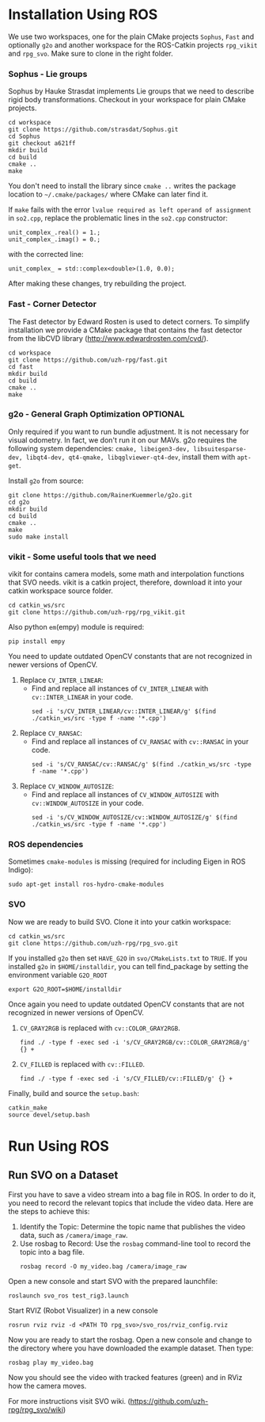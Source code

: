 # Installation Using ROS
We use two workspaces, one for the plain CMake projects `Sophus`, `Fast` and optionally `g2o` and another workspace for the ROS-Catkin projects `rpg_vikit` and `rpg_svo`. Make sure to clone in the right folder.

### Sophus - Lie groups
Sophus by Hauke Strasdat implements Lie groups that we need to describe rigid body transformations. Checkout in your workspace for plain CMake projects.
```
cd workspace
git clone https://github.com/strasdat/Sophus.git
cd Sophus
git checkout a621ff
mkdir build
cd build
cmake ..
make
```
You don't need to install the library since `cmake ..` writes the package location to `~/.cmake/packages/` where CMake can later find it.

If `make` fails with the error `lvalue required as left operand of assignment` in `so2.cpp`, replace the problematic lines in the `so2.cpp` constructor:
```
unit_complex_.real() = 1.;
unit_complex_.imag() = 0.;
```
with the corrected line:
```
unit_complex_ = std::complex<double>(1.0, 0.0);
```
After making these changes, try rebuilding the project.

### Fast - Corner Detector
The Fast detector by Edward Rosten is used to detect corners. To simplify installation we provide a CMake package that contains the fast detector from the libCVD library (http://www.edwardrosten.com/cvd/).
```
cd workspace
git clone https://github.com/uzh-rpg/fast.git
cd fast
mkdir build
cd build
cmake ..
make
```

### g2o - General Graph Optimization OPTIONAL
Only required if you want to run bundle adjustment. It is not necessary for visual odometry. In fact, we don't run it on our MAVs. g2o requires the following system dependencies: `cmake, libeigen3-dev, libsuitesparse-dev, libqt4-dev, qt4-qmake, libqglviewer-qt4-dev`, install them with `apt-get`.

Install `g2o` from source:
```
git clone https://github.com/RainerKuemmerle/g2o.git
cd g2o
mkdir build
cd build
cmake ..
make
sudo make install
```

### vikit - Some useful tools that we need
vikit for contains camera models, some math and interpolation functions that SVO needs. vikit is a catkin project, therefore, download it into your catkin workspace source folder.
```
cd catkin_ws/src
git clone https://github.com/uzh-rpg/rpg_vikit.git
```
Also python `em`(empy) module is required:
```
pip install empy
```
You need to update outdated OpenCV constants that are not recognized in newer versions of OpenCV.
1. Replace `CV_INTER_LINEAR`:
   - Find and replace all instances of `CV_INTER_LINEAR` with `cv::INTER_LINEAR` in your code.
     ```
     sed -i 's/CV_INTER_LINEAR/cv::INTER_LINEAR/g' $(find ./catkin_ws/src -type f -name '*.cpp')
     ```
2. Replace `CV_RANSAC`:
   - Find and replace all instances of `CV_RANSAC` with `cv::RANSAC` in your code.
     ```
     sed -i 's/CV_RANSAC/cv::RANSAC/g' $(find ./catkin_ws/src -type f -name '*.cpp')
     ```
3. Replace `CV_WINDOW_AUTOSIZE`:
   - Find and replace all instances of `CV_WINDOW_AUTOSIZE` with `cv::WINDOW_AUTOSIZE` in your code.
     ```
     sed -i 's/CV_WINDOW_AUTOSIZE/cv::WINDOW_AUTOSIZE/g' $(find ./catkin_ws/src -type f -name '*.cpp')
     ```

### ROS dependencies
Sometimes `cmake-modules` is missing (required for including Eigen in ROS Indigo):
```
sudo apt-get install ros-hydro-cmake-modules
```

### SVO
Now we are ready to build SVO. Clone it into your catkin workspace:
```
cd catkin_ws/src
git clone https://github.com/uzh-rpg/rpg_svo.git
```
If you installed `g2o` then set `HAVE_G2O` in `svo/CMakeLists.txt` to `TRUE`.
If you installed `g2o` in `$HOME/installdir`, you can tell find_package by setting the environment variable `G2O_ROOT`
```
export G2O_ROOT=$HOME/installdir
```
Once again you need to update outdated OpenCV constants that are not recognized in newer versions of OpenCV.
1. `CV_GRAY2RGB` is replaced with `cv::COLOR_GRAY2RGB`.
   ```
   find ./ -type f -exec sed -i 's/CV_GRAY2RGB/cv::COLOR_GRAY2RGB/g' {} +
   ```
2. `CV_FILLED` is replaced with `cv::FILLED`.
   ```
   find ./ -type f -exec sed -i 's/CV_FILLED/cv::FILLED/g' {} +
   ```

Finally, build and source the `setup.bash`:
```
catkin_make
source devel/setup.bash
```

# Run Using ROS

## Run SVO on a Dataset
First you have to save a video stream into a bag file in ROS. In order to do it, you need to record the relevant topics that include the video data. Here are the steps to achieve this:
1. Identify the Topic:
   Determine the topic name that publishes the video data, such as `/camera/image_raw`.
2. Use rosbag to Record:
   Use the `rosbag` command-line tool to record the topic into a bag file.
   ```
   rosbag record -O my_video.bag /camera/image_raw
   ```
Open a new console and start SVO with the prepared launchfile:
```
roslaunch svo_ros test_rig3.launch
```
Start RVIZ (Robot Visualizer) in a new console
```
rosrun rviz rviz -d <PATH TO rpg_svo>/svo_ros/rviz_config.rviz
```
Now you are ready to start the rosbag. Open a new console and change to the directory where you have downloaded the example dataset. Then type:
```
rosbag play my_video.bag
```
Now you should see the video with tracked features (green) and in RViz how the camera moves.

For more instructions visit SVO wiki. (https://github.com/uzh-rpg/rpg_svo/wiki)

